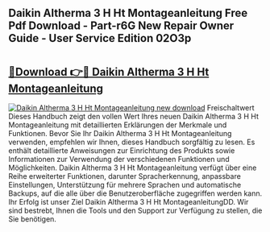 ## Daikin Altherma 3 H Ht Montageanleitung Free Pdf Download - Part-r6G New Repair Owner Guide - User Service Edition 02O3p

# <h2><a href="http://df6cyhm.blite.top/?on=Daikin+Altherma+3+H+Ht+Montageanleitung">🔗Download 👉🔴 Daikin Altherma 3 H Ht Montageanleitung</a></h2>

[![Daikin Altherma 3 H Ht Montageanleitung new download](https://i.imgur.com/lujVjoI.png)](http://df6cyhm.blite.top/?on=Daikin+Altherma+3+H+Ht+Montageanleitung)
Freischaltwert Dieses Handbuch zeigt den vollen Wert Ihres neuen Daikin Altherma 3 H Ht Montageanleitung mit detaillierten Erklärungen der Merkmale und Funktionen. Bevor Sie Ihr Daikin Altherma 3 H Ht Montageanleitung verwenden, empfehlen wir Ihnen, dieses Handbuch sorgfältig zu lesen. Es enthält detaillierte Anweisungen zur Einrichtung des Produkts sowie Informationen zur Verwendung der verschiedenen Funktionen und Möglichkeiten. Daikin Altherma 3 H Ht Montageanleitung verfügt über eine Reihe erweiterter Funktionen, darunter Spracherkennung, anpassbare Einstellungen, Unterstützung für mehrere Sprachen und automatische Backups, auf die alle über die Benutzeroberfläche zugegriffen werden kann. Ihr Erfolg ist unser Ziel Daikin Altherma 3 H Ht MontageanleitungDD. Wir sind bestrebt, Ihnen die Tools und den Support zur Verfügung zu stellen, die Sie benötigen.
